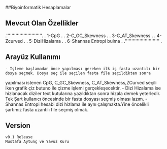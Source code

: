 ##Biyoinformatik Hesaplamalar
## Mevcut Olan Özellikler

   .'''''''''''''''''''''''''''.
   .  1-CpG					   .
   .  2-C_GC_Skewness          .
   .  3-C_AT_Skewness          .
   .  4-Zcurved                .
   .  5-DiziHizalama           .
   .  6-Shannas Entropi bulma  .
   .'''''''''''''''''''''''''' .
## Arayüz Kullanımı

	- İşleme başlamadan önce yapılması gereken ilk iş fasta uzantılı bir dosya seçmek. Dosya seç ile seçilen fasta file seçildikten sonra
yapılması istenen CpG, C_GC_Skewness, C_AT_Skewness,ZCurved seçili iken grafik çiz butuno ile çizme işlemi gerçekleşecektir.
	- Dizi Hizalama ise hizlanacak diziler text kutularına yazıldıktan sonra hizala demek yeterledir. Tek Şart kullanıcı öncesinde bir fasta dosyası seçmiş olması lazım.
	-Shannas Entropi hesabi dizi hizlama ile aynı çalışmakta.Yine öncelikli şartımız fasta uzantılı file seçmiş olmak.
## Version 
	v0.1 Release
	Mustafa Aytunç ve Yavuz Kuru
	
